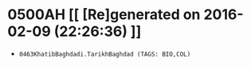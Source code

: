# 0500AH [[ [Re]generated on 2016-02-09 (22:26:36) ]]

* `0463KhatibBaghdadi.TarikhBaghdad (TAGS: BIO,COL)`

